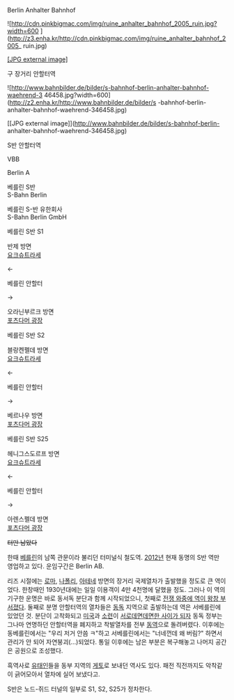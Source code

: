 Berlin Anhalter Bahnhof

![http://cdn.pinkbigmac.com/img/ruine_anhalter_bahnhof_2005_ruin.jpg?width=600
](http://z3.enha.kr/http://cdn.pinkbigmac.com/img/ruine_anhalter_bahnhof_2005_
ruin.jpg)

[[JPG external
image]](http://cdn.pinkbigmac.com/img/ruine_anhalter_bahnhof_2005_ruin.jpg)

  
구 장거리 안할터역

![http://www.bahnbilder.de/bilder/s-bahnhof-berlin-anhalter-bahnhof-waehrend-3
46458.jpg?width=600](http://z2.enha.kr/http://www.bahnbilder.de/bilder/s
-bahnhof-berlin-anhalter-bahnhof-waehrend-346458.jpg)

[[JPG external image]](http://www.bahnbilder.de/bilder/s-bahnhof-berlin-
anhalter-bahnhof-waehrend-346458.jpg)

  
S반 안할터역

VBB

Berlin A

베를린 S반  
S-Bahn Berlin

베를린 S-반 유한회사  
S-Bahn Berlin GmbH

베를린 S반 S1

반제 방면  
[요크슈트라세](%EC%9A%94%ED%81%AC%EC%8A%88%ED%8A%B8%EB%9D%BC%EC%84%B8%20%EC%97%AD.md)

←

베를린 안할터

→

오라닌부르크 방면  
[포츠다머 광장](%EB%B2%A0%EB%A5%BC%EB%A6%B0%20%ED%8F%AC%EC%B8%A0%EB%8B%B4%20%EA%B4%91%EC%9E%A5%20%EC%97%AD.md)

베를린 S반 S2

블랑켄펠데 방면  
[요크슈트라세](%EC%9A%94%ED%81%AC%EC%8A%88%ED%8A%B8%EB%9D%BC%EC%84%B8%20%EC%97%AD.md)

←

베를린 안할터

→

베르나우 방면  
[포츠다머 광장](%EB%B2%A0%EB%A5%BC%EB%A6%B0%20%ED%8F%AC%EC%B8%A0%EB%8B%B4%20%EA%B4%91%EC%9E%A5%20%EC%97%AD.md)

베를린 S반 S25

헤니그스도르프 방면  
[요크슈트라세](%EC%9A%94%ED%81%AC%EC%8A%88%ED%8A%B8%EB%9D%BC%EC%84%B8%20%EC%97%AD.md)

←

베를린 안할터

→

아렌스펠데 방면  
[포츠다머 광장](%EB%B2%A0%EB%A5%BC%EB%A6%B0%20%ED%8F%AC%EC%B8%A0%EB%8B%B4%20%EA%B4%91%EC%9E%A5%20%EC%97%AD.md)

  
<del>터만 남았다</del>

한때 [베를린](%EB%B2%A0%EB%A5%BC%EB%A6%B0.md)의 남쪽 관문이라 불리던 터미널식 철도역.
[2012년](2012%EB%85%84.md) 현재 동명의 S반 역만 영업하고 있다. 운임구간은 Berlin AB.

리즈 시절에는 [로마](%EB%A1%9C%EB%A7%88.md),
[나폴리](%EB%82%98%ED%8F%B4%EB%A6%AC.md),
[아테네](%EC%95%84%ED%85%8C%EB%84%A4.md) 방면의 장거리 국제열차가 출발했을 정도로 큰 역이었다. 한창때인
1930년대에는 일일 이용객이 4만 4천명에 달했을 정도. 그러나 이 역의 기구한 운명은 바로 동서독 분단과 함께 시작되었으니, 첫째로
[전쟁 와중에 역이 왕창 부서졌다](%EB%B2%A0%EB%A5%BC%EB%A6%B0%20%EC%A0%84%ED%88%AC.md).
둘째로 분명 안할터역의 열차들은 [동독](%EB%8F%99%EB%8F%85.md) 지역으로 출발하는데 역은 서베를린에 있었던 것.
분단이 고착화되고 [미국](%EB%AF%B8%EA%B5%AD.md)과 [소련](%EC%86%8C%EB%A0%A8.md)이 [서로데면데면한 사이가 되자](%EB%83%89%EC%A0%84.md) 동독 정부는 그나마 연명하던 안할터역을 폐지하고 착발열차를 전부
[동역](%EB%B2%A0%EB%A5%BC%EB%A6%B0%20%EB%8F%99%EC%97%AD.md)으로 돌려버렸다. 이후에는
동베를린에서는 "우리 저거 안씀 ㅋ"하고 서베를린에서는 "너네껀데 왜 버림?" 하면서 관리가 안 되어 자연붕괴(...)되었다. 통일 이후에는
남은 부분은 복구해놓고 나머지 공간은 공원으로 조성했다.

흑역사로 [유태인](%EC%9C%A0%ED%83%9C%EC%9D%B8.md)들을 동부 지역의
[게토](%EA%B2%8C%ED%86%A0.md)로 보내던 역사도 있다. 패전 직전까지도 악착같이 긁어모아서 열차에 실어 보냈다고.

S반은 노드-쥐드 터널의 일부로 S1, S2, S25가 정차한다.

